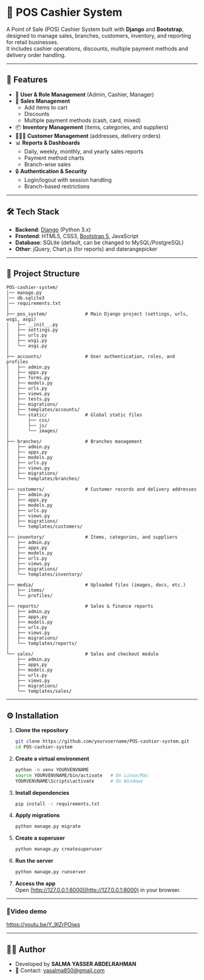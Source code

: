 # 🧾 POS Cashier System

A Point of Sale (POS) Cashier System built with **Django** and **Bootstrap**, designed to manage sales, branches, customers, inventory, and reporting for retail businesses.  
It includes cashier operations, discounts, multiple payment methods and delivery order handling.

---

## 🚀 Features

- 👥 **User & Role Management** (Admin, Cashier, Manager)
- 🛒 **Sales Management**  
  - Add items to cart  
  - Discounts  
  - Multiple payment methods (cash, card, mixed)  
- 📦 **Inventory Management** (items, categories, and suppliers)  
- 👨‍👩‍👧 **Customer Management** (addresses, delivery orders)  
- 📊 **Reports & Dashboards**  
  - Daily, weekly, monthly, and yearly sales reports  
  - Payment method charts  
  - Branch-wise sales  
- 🔒 **Authentication & Security**  
  - Login/logout with session handling  
  - Branch-based restrictions  

---

## 🛠️ Tech Stack

- **Backend**: [Django](https://www.djangoproject.com/) (Python 3.x)
- **Frontend**: HTML5, CSS3, [Bootstrap 5](https://getbootstrap.com/), JavaScript
- **Database**: SQLite (default, can be changed to MySQL/PostgreSQL)
- **Other**: jQuery, Chart.js (for reports) and daterangepicker

---

## 📂 Project Structure

```
POS-cashier-system/
│── manage.py
│── db.sqlite3
│── requirements.txt
│
├── pos_system/              # Main Django project (settings, urls, wsgi, asgi)
│   ├── __init__.py
│   ├── settings.py
│   ├── urls.py
│   ├── wsgi.py
│   └── asgi.py
│
├── accounts/                # User authentication, roles, and profiles
│   ├── admin.py
│   ├── apps.py
│   ├── forms.py
│   ├── models.py
│   ├── urls.py
│   ├── views.py
│   ├── tests.py
│   ├── migrations/
│   ├── templates/accounts/
│   └── static/              # Global static files
│       ├── css/
│       ├── js/
│       └── images/
│
├── branches/                # Branches management
│   ├── admin.py
│   ├── apps.py
│   ├── models.py
│   ├── urls.py
│   ├── views.py
│   ├── migrations/
│   └── templates/branches/
│
├── customers/               # Customer records and delivery addresses
│   ├── admin.py
│   ├── apps.py
│   ├── models.py
│   ├── urls.py
│   ├── views.py
│   ├── migrations/
│   └── templates/customers/
│
├── inventory/               # Items, categories, and suppliers
│   ├── admin.py
│   ├── apps.py
│   ├── models.py
│   ├── urls.py
│   ├── views.py
│   ├── migrations/
│   └── templates/inventory/
│
├── media/                   # Uploaded files (images, docs, etc.)
│   ├── items/
│   └── profiles/
│
├── reports/                 # Sales & finance reports
│   ├── admin.py
│   ├── apps.py
│   ├── models.py
│   ├── urls.py
│   ├── views.py
│   ├── migrations/
│   └── templates/reports/
│
└── sales/                   # Sales and checkout module
    ├── admin.py
    ├── apps.py
    ├── models.py
    ├── urls.py
    ├── views.py
    ├── migrations/
    └── templates/sales/

```

---

## ⚙️ Installation

1. **Clone the repository**
   ```bash
   git clone https://github.com/yourusername/POS-cashier-system.git
   cd POS-cashier-system
   ```

2. **Create a virtual environment**
   ```bash
   python -m venv YOURVENVNAME
   source YOURVENVNAME/bin/activate   # On Linux/Mac
   YOURVENVNAME\Scripts\activate      # On Windows
   ```

3. **Install dependencies**
   ```bash
   pip install -r requirements.txt
   ```

4. **Apply migrations**
   ```bash
   python manage.py migrate
   ```

5. **Create a superuser**
   ```bash
   python manage.py createsuperuser
   ```

6. **Run the server**
   ```bash
   python manage.py runserver
   ```

7. **Access the app**  
   Open [http://127.0.0.1:8000](http://127.0.0.1:8000) in your browser.

---

### 🎥Video demo 
  <https://youtu.be/Y_9lZrPOiws>

---

## 👨‍💻 Author

- Developed by **SALMA YASSER ABDELRAHMAN**  
- 📧 Contact: yasalma850@gmail.com
